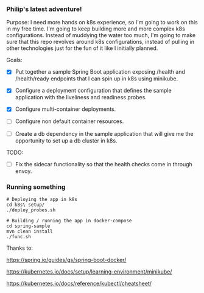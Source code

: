 ### Philip's latest adventure!

Purpose: I need more hands on k8s experience, so I'm going to work on this in my free time. I'm going to keep building
more and more complex k8s configurations. Instead of muddying the water too much, I'm going to make sure that this repo
revolves around k8s configurations, instead of pulling in other technologies just for the fun of it like I 
initially planned.

Goals: 

- [x] Put together a sample Spring Boot application exposing /health and /health/ready endpoints that I can 
spin up in k8s using minikube. 

- [x] Configure a deployment configuration that defines the sample application with the liveliness and readiness probes.

- [x] Configure multi-container deployments. 

- [ ] Configure non default container resources.

- [ ] Create a db dependency in the sample application that will give me the opportunity to set up a db cluster in 
k8s.

TODO:

- [ ] Fix the sidecar functionality so that the health checks come in through envoy.

### Running something

```shell script
# Deploying the app in k8s 
cd k8s\ setup/
./deploy_probes.sh

# Building / running the app in docker-compose
cd spring-sample
mvn clean install
./func.sh
```

Thanks to:

https://spring.io/guides/gs/spring-boot-docker/

https://kubernetes.io/docs/setup/learning-environment/minikube/

https://kubernetes.io/docs/reference/kubectl/cheatsheet/